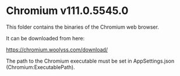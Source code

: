 # Chromium v111.0.5545.0
This folder contains the binaries of the Chromium web browser.

It can be downloaded from here:

https://chromium.woolyss.com/download/

The path to the Chromium executable must be set in AppSettings.json (Chromium:ExecutablePath).
